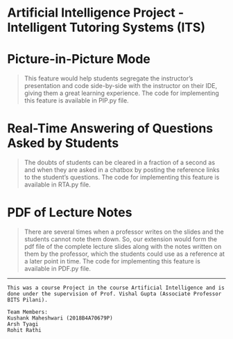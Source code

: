 # **Artificial Intelligence Project - Intelligent Tutoring Systems (ITS)**

# Picture-in-Picture Mode

> This feature would help students segregate the instructor’s presentation and code side-by-side with the instructor on their IDE, giving them a great learning experience. The code for implementing this feature is available in PIP.py file.

# Real-Time Answering of Questions Asked by Students

> The doubts of students can be cleared in a fraction of a second as and when they are asked in a chatbox by posting the reference links to the student’s questions. The code for implementing this feature is available in RTA.py file.

# PDF of Lecture Notes

>There are several times when a professor writes on the slides and the students cannot note them down. So, our extension would form the pdf file of the complete lecture slides along with the notes written on them by the professor, which the students could use as a reference at a later point in time. The code for implementing this feature is available in PDF.py file.

---
```
This was a course Project in the course Artificial Intelligence and is done under the supervision of Prof. Vishal Gupta (Associate Professor BITS Pilani).

Team Members: 
Kushank Maheshwari (2018B4A70679P)
Arsh Tyagi
Rohit Rathi
```

